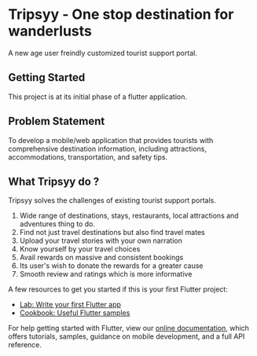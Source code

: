 # Tripsyy - One stop destination for wanderlusts

A new age user freindly customized tourist support portal.

## Getting Started

This project is at its initial phase of a flutter application.

## Problem Statement

To develop a mobile/web application that provides tourists with comprehensive destination information, including attractions, accommodations, transportation, and safety tips.

## What Tripsyy do ?

Tripsyy solves the challenges of existing tourist support portals.

1. Wide range of destinations, stays, restaurants, local attractions and adventures thing to do.
2. Find not just travel destinations but also find travel mates
3. Upload your travel stories with your own narration
4. Know yourself by your travel choices
5. Avail rewards on massive and consistent bookings 
6. Its user's wish to donate the rewards for a greater cause
7. Smooth review and ratings which is more informative

A few resources to get you started if this is your first Flutter project:

- [Lab: Write your first Flutter app](https://flutter.dev/docs/get-started/codelab)
- [Cookbook: Useful Flutter samples](https://flutter.dev/docs/cookbook)

For help getting started with Flutter, view our
[online documentation](https://flutter.dev/docs), which offers tutorials,
samples, guidance on mobile development, and a full API reference.
